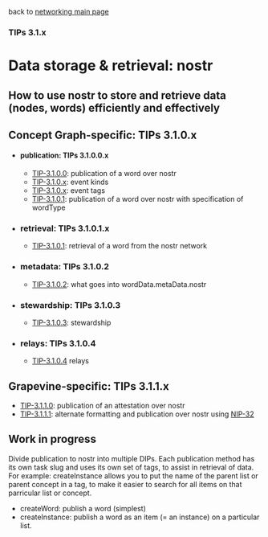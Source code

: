 back to [networking main page](https://github.com/wds4/tapestry-protocol/blob/main/tips/networking/README.md)

### TIPs 3.1.x

Data storage & retrieval: nostr
=====
How to use nostr to store and retrieve data (nodes, words) efficiently and effectively
-----

## Concept Graph-specific: TIPs 3.1.0.x

- #### publication: TIPs 3.1.0.0.x
  - [TIP-3.1.0.0](publication.md): publication of a word over nostr
  - [TIP-3.1.0.x](kinds.md): event kinds
  - [TIP-3.1.0.x](tags.md): event tags
  - [TIP-3.1.0.1](publicationByWordType.md): publication of a word over nostr with specification of wordType

- ### retrieval: TIPs 3.1.0.1.x
  - [TIP-3.1.0.1](retrieval.md): retrieval of a word from the nostr network

- ### metadata: TIPs 3.1.0.2
  - [TIP-3.1.0.2](.md): what goes into wordData.metaData.nostr

- ### stewardship: TIPs 3.1.0.3
  - [TIP-3.1.0.3](.md): stewardship

- ### relays: TIPs 3.1.0.4
  - [TIP-3.1.0.4](relays.md) relays

## Grapevine-specific: TIPs 3.1.1.x

- [TIP-3.1.1.0](.md): publication of an attestation over nostr
- [TIP-3.1.1.1](.md): alternate formatting and publication over nostr using [NIP-32](https://github.com/staab/nips/blob/nip-32-labeling/32.md)

## Work in progress

Divide publication to nostr into multiple DIPs. Each publication method has its own task slug and uses its own set of tags, to assist in retrieval of data. For example: createInstance allows you to put the name of the parent list or parent concept in a tag, to make it easier to search for all items on that parricular list or concept.

- createWord: publish a word (simplest)
- createInstance: publish a word as an item (= an instance) on a particular list. 
